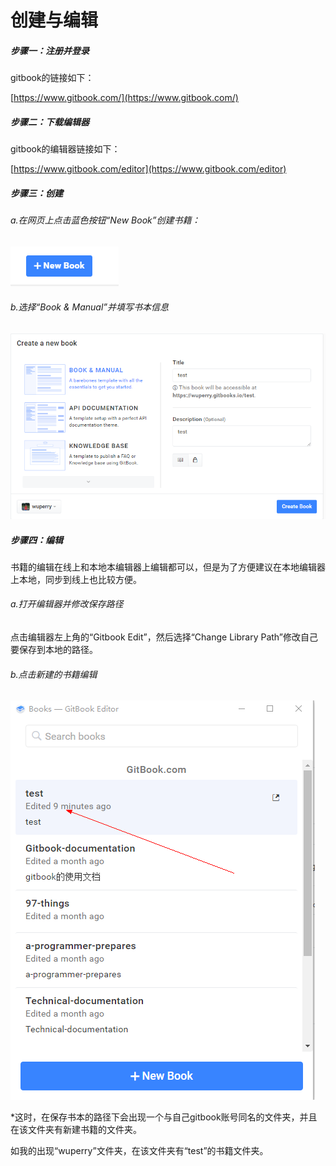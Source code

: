 # 创建与编辑

##### 步骤一：注册并登录

gitbook的链接如下：

[https://www.gitbook.com/](https://www.gitbook.com/)

##### 步骤二：下载编辑器

gitbook的编辑器链接如下：

[https://www.gitbook.com/editor](https://www.gitbook.com/editor)

##### 步骤三：创建

###### a.在网页上点击蓝色按钮“New Book”创建书籍：

![](/assets/import.png)

###### b.选择“Book & Manual”并填写书本信息

![](/assets/import17.png)

##### 步骤四：编辑

书籍的编辑在线上和本地本编辑器上编辑都可以，但是为了方便建议在本地编辑器上本地，同步到线上也比较方便。

###### a.打开编辑器并修改保存路径

点击编辑器左上角的“Gitbook Edit”，然后选择“Change Library Path”修改自己要保存到本地的路径。

###### b.点击新建的书籍编辑

![](/assets/import16.png)

\*这时，在保存书本的路径下会出现一个与自己gitbook账号同名的文件夹，并且在该文件夹有新建书籍的文件夹。

如我的出现“wuperry”文件夹，在该文件夹有“test”的书籍文件夹。

